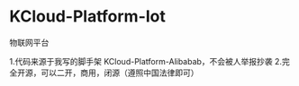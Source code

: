 # KCloud-Platform-Iot
物联网平台

1.代码来源于我写的脚手架 KCloud-Platform-Alibabab，不会被人举报抄袭
2.完全开源，可以二开，商用，闭源（遵照中国法律即可）
